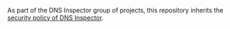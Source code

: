 As part of the DNS Inspector group of projects, this repository inherits the [security policy of DNS Inspector](https://github.com/dns-inspector/dns-inspector/security/policy).